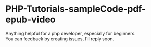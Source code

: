 # PHP-Tutorials-sampleCode-pdf-epub-video
Anything helpful for a php developer, especially for beginners.  
You can feedback by creating issues, I'll reply soon.
